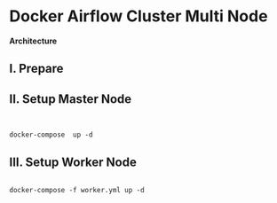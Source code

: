 # **Docker Airflow Cluster Multi Node**

**Architecture**

## I. Prepare

## II. Setup Master Node
```


docker-compose  up -d
```

## III. Setup Worker Node

```

docker-compose -f worker.yml up -d
```

